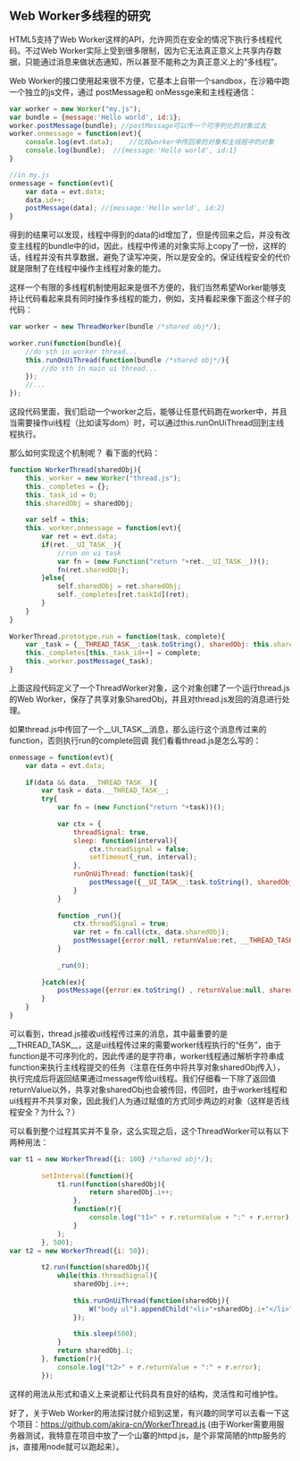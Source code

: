 ## Web Worker多线程的研究

HTML5支持了Web Worker这样的API，允许网页在安全的情况下执行多线程代码。不过Web Worker实际上受到很多限制，因为它无法真正意义上共享内存数据，只能通过消息来做状态通知，所以甚至不能称之为真正意义上的“多线程”。

Web Worker的接口使用起来很不方便，它基本上自带一个sandbox，在沙箱中跑一个独立的js文件，通过 postMessage和 onMessge来和主线程通信：

<!--more-->

```js
var worker = new Worker("my.js");
var bundle = {message:'Hello world', id:1};
worker.postMessage(bundle); //postMessage可以传一个可序列化的对象过去
worker.onmessage = function(evt){
    console.log(evt.data);    //比较worker中传回来的对象和主线程中的对象
    console.log(bundle);  //{message:'Hello world', id:1}
}
```

```js
//in my.js
onmessage = function(evt){
    var data = evt.data;
    data.id++;
    postMessage(data); //{message:'Hello world', id:2}
}
```

得到的结果可以发现，线程中得到的data的id增加了，但是传回来之后，并没有改变主线程的bundle中的id，因此，线程中传递的对象实际上copy了一份，这样的话，线程并没有共享数据，避免了读写冲突，所以是安全的。保证线程安全的代价就是限制了在线程中操作主线程对象的能力。

这样一个有限的多线程机制使用起来是很不方便的，我们当然希望Worker能够支持让代码看起来具有同时操作多线程的能力，例如，支持看起来像下面这个样子的代码：

```js
var worker = new ThreadWorker(bundle /*shared obj*/);
 
worker.run(function(bundle){
    //do sth in worker thread...
    this.runOnUiThread(function(bundle /*shared obj*/){
        //do sth in main ui thread...
    });
    //...
});
```

这段代码里面，我们启动一个worker之后，能够让任意代码跑在worker中，并且当需要操作ui线程（比如读写dom）时，可以通过this.runOnUiThread回到主线程执行。

那么如何实现这个机制呢？ 看下面的代码：

```js
function WorkerThread(sharedObj){
    this._worker = new Worker("thread.js");
    this._completes = {};
    this._task_id = 0;
    this.sharedObj = sharedObj;
 
    var self = this;
    this._worker.onmessage = function(evt){
        var ret = evt.data;
        if(ret.__UI_TASK__){
            //run on ui task
            var fn = (new Function("return "+ret.__UI_TASK__))();
            fn(ret.sharedObj);
        }else{
            self.sharedObj = ret.sharedObj;
            self._completes[ret.taskId](ret);
        }
    }
}
 
WorkerThread.prototype.run = function(task, complete){
    var _task = {__THREAD_TASK__:task.toString(), sharedObj: this.sharedObj, taskId: this._task_id};
    this._completes[this._task_id++] = complete;
    this._worker.postMessage(_task);
}
```

上面这段代码定义了一个ThreadWorker对象，这个对象创建了一个运行thread.js的Web Worker，保存了共享对象SharedObj，并且对thread.js发回的消息进行处理。

如果thread.js中传回了一个__UI_TASK__消息，那么运行这个消息传过来的function，否则执行run的complete回调
我们看看thread.js是怎么写的：

```js
onmessage = function(evt){
    var data = evt.data;
 
    if(data && data.__THREAD_TASK__){
        var task = data.__THREAD_TASK__;
        try{
            var fn = (new Function("return "+task))();
 
            var ctx = {
                threadSignal: true,
                sleep: function(interval){
                    ctx.threadSignal = false;
                    setTimeout(_run, interval);
                },
                runOnUiThread: function(task){
                    postMessage({__UI_TASK__:task.toString(), sharedObj:data.sharedObj});
                }
            }
 
            function _run(){
                ctx.threadSignal = true;
                var ret = fn.call(ctx, data.sharedObj);
                postMessage({error:null, returnValue:ret, __THREAD_TASK__:task, sharedObj:data.sharedObj, taskId: data.taskId});
            }
 
            _run(0);
 
        }catch(ex){
            postMessage({error:ex.toString() , returnValue:null, sharedObj: data.sharedObj});
        }
    }
}
```

可以看到，thread.js接收ui线程传过来的消息，其中最重要的是__THREAD_TASK__，这是ui线程传过来的需要worker线程执行的“任务”，由于function是不可序列化的，因此传递的是字符串，worker线程通过解析字符串成function来执行主线程提交的任务（注意在任务中将共享对象sharedObj传入），执行完成后将返回结果通过message传给ui线程。我们仔细看一下除了返回值returnValue以外，共享对象sharedObj也会被传回，传回时，由于worker线程和ui线程并不共享对象，因此我们人为通过赋值的方式同步两边的对象（这样是否线程安全？为什么？）

可以看到整个过程其实并不复杂，这么实现之后，这个ThreadWorker可以有以下两种用法：

```js
var t1 = new WorkerThread({i: 100} /*shared obj*/);
 
        setInterval(function(){
            t1.run(function(sharedObj){
                    return sharedObj.i++;
                },
                function(r){
                    console.log("t1>" + r.returnValue + ":" + r.error);
                }
            );
        }, 500);
var t2 = new WorkerThread({i: 50});
       
        t2.run(function(sharedObj){   
            while(this.threadSignal){
                sharedObj.i++;
 
                this.runOnUiThread(function(sharedObj){
                    W("body ul").appendChild("<li>"+sharedObj.i+"</li>");
                });
               
                this.sleep(500);
            }
            return sharedObj.i;
        }, function(r){
            console.log("t2>" + r.returnValue + ":" + r.error);
        });
```

这样的用法从形式和语义上来说都让代码具有良好的结构，灵活性和可维护性。

好了，关于Web Worker的用法探讨就介绍到这里，有兴趣的同学可以去看一下这个项目：https://github.com/akira-cn/WorkerThread.js (由于Worker需要用服务器测试，我特意在项目中放了一个山寨的httpd.js，是个非常简陋的http服务的js，直接用node就可以跑起来）。


